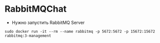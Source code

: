 # RabbitMQChat

* Нужно запустить RabbitMQ Server

`sudo docker run -it --rm --name rabbitmq -p 5672:5672 -p 15672:15672 rabbitmq:3-management`

